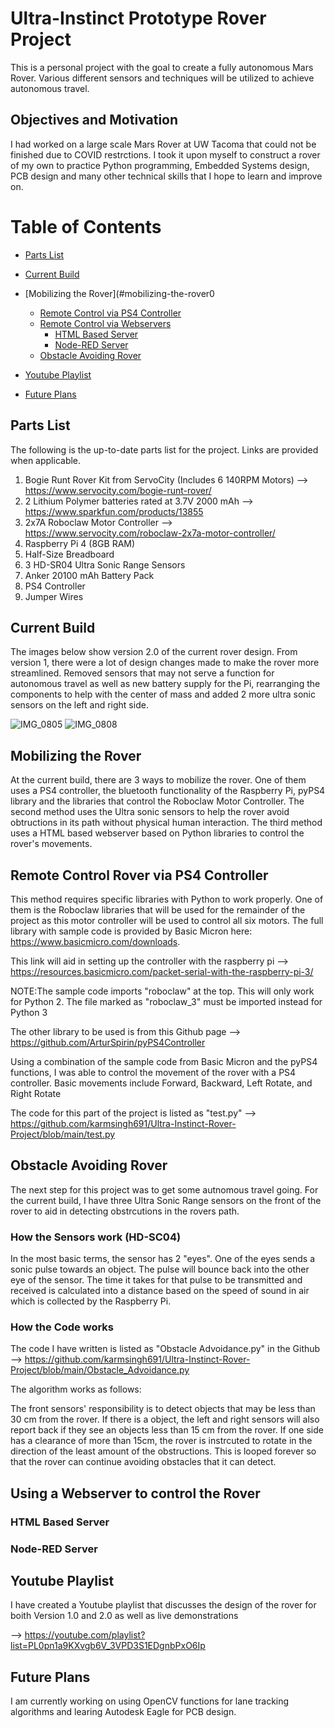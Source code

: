 # **Ultra-Instinct Prototype Rover Project**

This is a personal project with the goal to create a fully autonomous Mars Rover. Various different sensors and techniques will be utilized to achieve autonomous travel.


## Objectives and Motivation

I had worked on a large scale Mars Rover at UW Tacoma that could not be finished due to COVID restrctions. I took it upon myself to construct a rover of my own to practice Python programming, Embedded Systems design, PCB design and many other technical skills that I hope to learn and improve on.

# Table of Contents

- [Parts List](#parts-list)
- [Current Build](#current-build)
- [Mobilizing the Rover](#mobilizing-the-rover0

     * [Remote Control via PS4 Controller](#remote-control-rover-via-PS4-controller)
     * [Remote Control via Webservers](#remote-control-via-webservers)
       + [HTML Based Server](#html-based-server)
       + [Node-RED Server](#node-red-server)
     * [Obstacle Avoiding Rover](#obstacle-avoiding-rover)
- [Youtube Playlist](#youtube-playlist)
- [Future Plans](#future-plans)

## Parts List

The following is the up-to-date parts list for the project. Links are provided when applicable.

1. Bogie Runt Rover Kit from ServoCity (Includes 6 140RPM Motors) -->  https://www.servocity.com/bogie-runt-rover/
2. 2 Lithium Polymer batteries rated at 3.7V 2000 mAh --> https://www.sparkfun.com/products/13855
3. 2x7A Roboclaw Motor Controller --> https://www.servocity.com/roboclaw-2x7a-motor-controller/
4. Raspberry Pi 4 (8GB RAM)
5. Half-Size Breadboard
6. 3 HD-SR04 Ultra Sonic Range Sensors
7. Anker 20100 mAh Battery Pack
8. PS4 Controller
9. Jumper Wires

## Current Build

The images below show version 2.0 of the current rover design. From version 1, there were a lot of design changes made to make the rover more streamlined. Removed sensors that may not serve a function for autonomous travel as well as new battery supply for the Pi, rearranging the components to help with the center of mass and added 2 more ultra sonic sensors on the left and right side.

![IMG_0805](https://user-images.githubusercontent.com/55263663/109580813-192acc00-7ab0-11eb-8c98-af28e35127a8.jpg)
![IMG_0808](https://user-images.githubusercontent.com/55263663/109580868-2fd12300-7ab0-11eb-835c-0d006bbe778e.jpg)

## Mobilizing the Rover

At the current build, there are 3 ways to mobilize the rover. One of them uses a PS4 controller, the bluetooth functionality of the Raspberry Pi, pyPS4 library and the libraries that control the Roboclaw Motor Controller. The second method uses the Ultra sonic sensors to help the rover avoid obtructions in its path without physical human interaction. The third method uses a HTML based webserver based on Python libraries to control the rover's movements.

## Remote Control Rover via PS4 Controller

This method requires specific libraries with Python to work properly. One of them is the Roboclaw libraries that will be used for the remainder of the project as this motor controller will be used to control all six motors. The full library with sample code is provided by Basic Micron here: https://www.basicmicro.com/downloads. 

This link will aid in setting up the controller with the raspberry pi --> https://resources.basicmicro.com/packet-serial-with-the-raspberry-pi-3/

NOTE:The sample code imports "roboclaw" at the top. This will only work for Python 2. The file marked as "roboclaw_3" must be imported instead for Python 3

The other library to be used is from this Github page --> https://github.com/ArturSpirin/pyPS4Controller

Using a combination of the sample code from Basic Micron and the pyPS4 functions, I was able to control the movement of the rover with a PS4 controller. Basic movements include Forward, Backward, Left Rotate, and Right Rotate

The code for this part of the project is listed as "test.py" --> https://github.com/karmsingh691/Ultra-Instinct-Rover-Project/blob/main/test.py

## Obstacle Avoiding Rover 

The next step for this project was to get some autnomous travel going. For the current build, I have three Ultra Sonic Range sensors on the front of the rover to aid in detecting obstrcutions in the rovers path. 

### How the Sensors work (HD-SC04)

In the most basic terms, the sensor has 2 "eyes". One of the eyes sends a sonic pulse towards an object. The pulse will bounce back into the other eye of the sensor. The time it takes for that pulse to be transmitted and received is calculated into a distance based on the speed of sound in air which is collected by the Raspberry Pi.

### How the Code works

The code I have written is listed as "Obstacle Advoidance.py" in the Github --> https://github.com/karmsingh691/Ultra-Instinct-Rover-Project/blob/main/Obstacle_Advoidance.py

The algorithm works as follows: 

The front sensors' responsibility is to detect objects that may be less than 30 cm from the rover. If there is a object, the left and right sensors will also report back if they see an objects less than 15 cm from the rover. If one side has a clearance of more than 15cm, the rover is instrcuted to rotate in the direction of the least amount of the obstructions. This is looped forever so that the rover can continue avoiding obstacles that it can detect.

## Using a Webserver to control the Rover

### HTML Based Server

### Node-RED Server

## Youtube Playlist

I have created a Youtube playlist that discusses the design of the rover for boith Version 1.0 and 2.0 as well as live demonstrations

--> https://youtube.com/playlist?list=PL0pn1a9KXvgb6V_3VPD3S1EDgnbPxO6Ip

## Future Plans

I am currently working on using OpenCV functions for lane tracking algorithms and learing Autodesk Eagle for PCB design.
